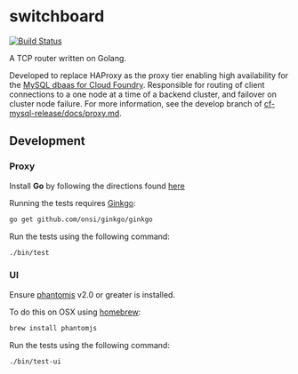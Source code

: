 switchboard
===========

[![Build Status](https://travis-ci.org/cloudfoundry-incubator/switchboard.svg)](https://travis-ci.org/cloudfoundry-incubator/switchboard)

A TCP router written on Golang.

Developed to replace HAProxy as the proxy tier enabling high availability for the [MySQL dbaas for Cloud Foundry](https://github.com/cloudfoundry/cf-mysql-release). Responsible for routing of client connections to a one node at a time of a backend cluster, and failover on cluster node failure. For more information, see the develop branch of [cf-mysql-release/docs/proxy.md](https://github.com/cloudfoundry/cf-mysql-release/blob/release-candidate/docs/proxy.md).

## Development


### Proxy

Install **Go** by following the directions found [here](http://golang.org/doc/install)

Running the tests requires  [Ginkgo](http://onsi.github.io/ginkgo/):

```sh
go get github.com/onsi/ginkgo/ginkgo
```

Run the tests using the following command:

```sh
./bin/test
```

### UI

Ensure [phantomjs](http://phantomjs.org/) v2.0 or greater is installed.

To do this on OSX using [homebrew](http://brew.sh/):

```sh
brew install phantomjs
```

Run the tests using the following command:

```
./bin/test-ui
```
